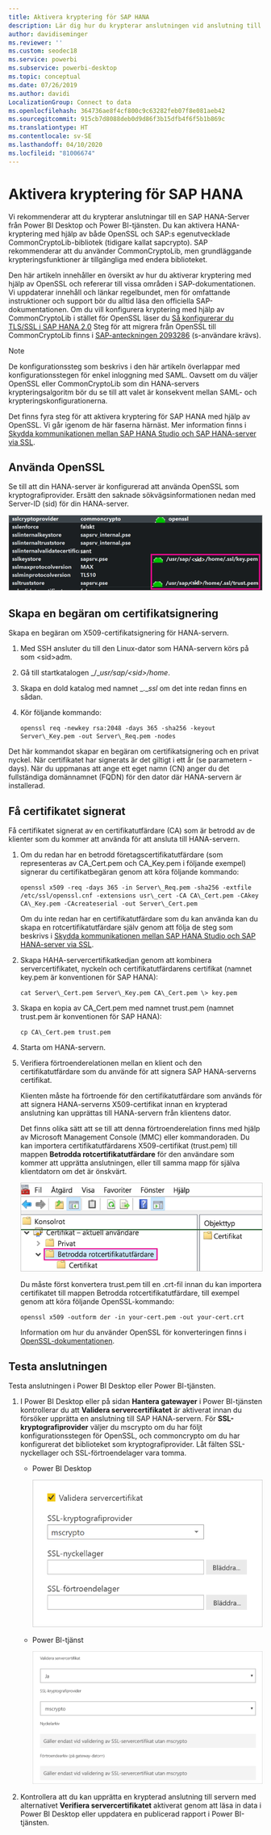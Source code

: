 ```yaml
---
title: Aktivera kryptering för SAP HANA
description: Lär dig hur du krypterar anslutningen vid anslutning till en HANA-Server från Power BI med hjälp av enkel inloggning med SAML.
author: davidiseminger
ms.reviewer: ''
ms.custom: seodec18
ms.service: powerbi
ms.subservice: powerbi-desktop
ms.topic: conceptual
ms.date: 07/26/2019
ms.author: davidi
LocalizationGroup: Connect to data
ms.openlocfilehash: 364736ae8f4cf800c9c63282feb07f8e081aeb42
ms.sourcegitcommit: 915cb7d8088deb0d9d86f3b15dfb4f6f5b1b869c
ms.translationtype: HT
ms.contentlocale: sv-SE
ms.lasthandoff: 04/10/2020
ms.locfileid: "81006674"
---
```

# <a name="enable-encryption-for-sap-hana"></a>Aktivera kryptering för SAP HANA

Vi rekommenderar att du krypterar anslutningar till en SAP HANA-Server från Power BI Desktop och Power BI-tjänsten. Du kan aktivera HANA-kryptering med hjälp av både OpenSSL och SAP:s egenutvecklade CommonCryptoLib-bibliotek (tidigare kallat sapcrypto). SAP rekommenderar att du använder CommonCryptoLib, men grundläggande krypteringsfunktioner är tillgängliga med endera biblioteket.

Den här artikeln innehåller en översikt av hur du aktiverar kryptering med hjälp av OpenSSL och refererar till vissa områden i SAP-dokumentationen. Vi uppdaterar innehåll och länkar regelbundet, men för omfattande instruktioner och support bör du alltid läsa den officiella SAP-dokumentationen. Om du vill konfigurera kryptering med hjälp av CommonCryptoLib i stället för OpenSSL läser du [Så konfigurerar du TLS/SSL i SAP HANA 2.0](https://blogs.sap.com/2018/11/13/how-to-configure-tlsssl-in-sap-hana-2.0/) Steg för att migrera från OpenSSL till CommonCryptoLib finns i [SAP-anteckningen 2093286](https://launchpad.support.sap.com/#/notes/2093286) (s-användare krävs).

> [!NOTE]
> De konfigurationssteg som beskrivs i den här artikeln överlappar med konfigurationsstegen för enkel inloggning med SAML. Oavsett om du väljer OpenSSL eller CommonCryptoLib som din HANA-servers krypteringsalgoritm bör du se till att valet är konsekvent mellan SAML- och krypteringskonfigurationerna.

Det finns fyra steg för att aktivera kryptering för SAP HANA med hjälp av OpenSSL. Vi går igenom de här faserna härnäst.  Mer information finns i [Skydda kommunikationen mellan SAP HANA Studio och SAP HANA-server via SSL](https://blogs.sap.com/2015/09/28/securing-the-communication-between-sap-hana-studio-and-sap-hana-server-through-ssl/).

## <a name="use-openssl"></a>Använda OpenSSL

Se till att din HANA-server är konfigurerad att använda OpenSSL som kryptografiprovider. Ersätt den saknade sökvägsinformationen nedan med Server-ID (sid) för din HANA-server.

![Kryptografisk OpenSSL-provider](media/desktop-sap-hana-encryption/ssl-crypto-provider.png)

## <a name="create-a-certificate-signing-request"></a>Skapa en begäran om certifikatsignering

Skapa en begäran om X509-certifikatsignering för HANA-servern.

1. Med SSH ansluter du till den Linux-dator som HANA-servern körs på som \<sid\>adm.

1. Gå till startkatalogen _/__usr/sap/\<sid\>/home_.

1. Skapa en dold katalog med namnet _.__ssl_ om det inte redan finns en sådan.

1. Kör följande kommando:

    ```
    openssl req -newkey rsa:2048 -days 365 -sha256 -keyout Server\_Key.pem -out Server\_Req.pem -nodes
    ```

Det här kommandot skapar en begäran om certifikatsignering och en privat nyckel. När certifikatet har signerats är det giltigt i ett år (se parametern -days). När du uppmanas att ange ett eget namn (CN) anger du det fullständiga domännamnet (FQDN) för den dator där HANA-servern är installerad.

## <a name="get-the-certificate-signed"></a>Få certifikatet signerat

Få certifikatet signerat av en certifikatutfärdare (CA) som är betrodd av de klienter som du kommer att använda för att ansluta till HANA-servern.

1. Om du redan har en betrodd företagscertifikatutfärdare (som representeras av CA\_Cert.pem och CA\_Key.pem i följande exempel) signerar du certifikatbegäran genom att köra följande kommando:

    ```
    openssl x509 -req -days 365 -in Server\_Req.pem -sha256 -extfile /etc/ssl/openssl.cnf -extensions usr\_cert -CA CA\_Cert.pem -CAkey CA\_Key.pem -CAcreateserial -out Server\_Cert.pem
    ```

    Om du inte redan har en certifikatutfärdare som du kan använda kan du skapa en rotcertifikatutfärdare själv genom att följa de steg som beskrivs i [Skydda kommunikationen mellan SAP HANA Studio och SAP HANA-server via SSL](https://blogs.sap.com/2015/09/28/securing-the-communication-between-sap-hana-studio-and-sap-hana-server-through-ssl/).

1. Skapa HAHA-servercertifikatkedjan genom att kombinera servercertifikatet, nyckeln och certifikatutfärdarens certifikat (namnet key.pem är konventionen för SAP HANA):

    ```
    cat Server\_Cert.pem Server\_Key.pem CA\_Cert.pem \> key.pem
    ```

1. Skapa en kopia av CA\_Cert.pem med namnet trust.pem (namnet trust.pem är konventionen för SAP HANA):

    ```
    cp CA\_Cert.pem trust.pem
    ```

1. Starta om HANA-servern.

1. Verifiera förtroenderelationen mellan en klient och den certifikatutfärdare som du använde för att signera SAP HANA-serverns certifikat.

    Klienten måste ha förtroende för den certifikatutfärdare som används för att signera HANA-serverns X509-certifikat innan en krypterad anslutning kan upprättas till HANA-servern från klientens dator.

    Det finns olika sätt att se till att denna förtroenderelation finns med hjälp av Microsoft Management Console (MMC) eller kommandoraden. Du kan importera certifikatutfärdarens X509-certifikat (trust.pem) till mappen **Betrodda rotcertifikatutfärdare** för den användare som kommer att upprätta anslutningen, eller till samma mapp för själva klientdatorn om det är önskvärt.

    ![Mappen Betrodda rotcertifikatutfärdare](media/desktop-sap-hana-encryption/trusted-root-certification.png)

    Du måste först konvertera trust.pem till en .crt-fil innan du kan importera certifikatet till mappen Betrodda rotcertifikatutfärdare, till exempel genom att köra följande OpenSSL-kommando:

    ```
    openssl x509 -outform der -in your-cert.pem -out your-cert.crt
    ```
    
    Information om hur du använder OpenSSL för konverteringen finns i [OpenSSL-dokumentationen](https://www.openssl.org/docs/man1.0.2/man3/x509.html).

## <a name="test-the-connection"></a>Testa anslutningen

Testa anslutningen i Power BI Desktop eller Power BI-tjänsten.

1. I Power BI Desktop eller på sidan **Hantera gatewayer** i Power BI-tjänsten kontrollerar du att **Validera servercertifikatet** är aktiverat innan du försöker upprätta en anslutning till SAP HANA-servern. För **SSL-kryptografiprovider** väljer du mscrypto om du har följt konfigurationsstegen för OpenSSL, och commoncrypto om du har konfigurerat det biblioteket som kryptografiprovider. Låt fälten SSL-nyckellager och SSL-förtroendelager vara tomma.

    - Power BI Desktop

        ![Validera servercertifikatet – tjänsten](media/desktop-sap-hana-encryption/validate-server-certificate-service.png)

    - Power BI-tjänst

        ![Validera servercertifikatet – Desktop](media/desktop-sap-hana-encryption/validate-server-certificate-desktop.png)

1. Kontrollera att du kan upprätta en krypterad anslutning till servern med alternativet **Verifiera servercertifikatet** aktiverat genom att läsa in data i Power BI Desktop eller uppdatera en publicerad rapport i Power BI-tjänsten.
